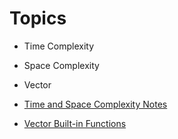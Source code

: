 # Topics
- Time Complexity
- Space Complexity
- Vector 



- [Time and Space Complexity Notes](https://docs.google.com/document/d/1LxRwf_opzvBFvitNkKho4orrLynPzGqFEbpwxwwqJlQ/edit?fbclid=IwAR3zb3GQvmgXPpXS8yFrR9m7i2FWobKIZTBhNX-fF4EMkB4IRiU-icxDsuc)
- [Vector Built-in Functions](https://docs.google.com/document/d/1-AlWED5nChiMx4iqH_E-dCTgZn2EmzpB1THvfw-L7pM/edit)

